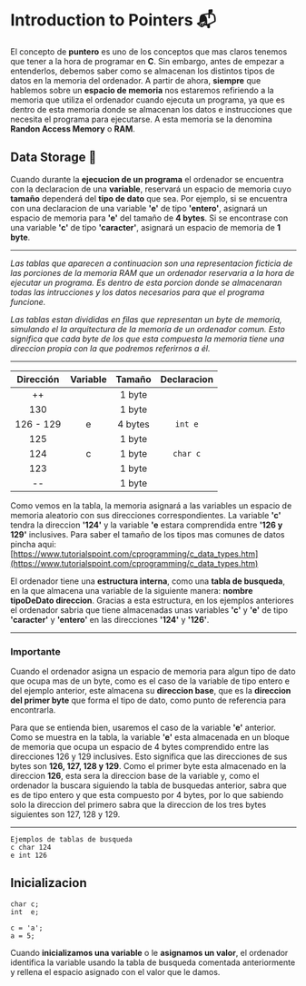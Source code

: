 # Introduction to Pointers 📬

El concepto de **puntero** es uno de los conceptos que mas claros tenemos que tener a la hora de programar en **C**. Sin embargo, antes de empezar a entenderlos, debemos saber como se almacenan los distintos tipos de datos en la memoria del ordenador. A partir de ahora, **siempre** que hablemos sobre un **espacio de memoria** nos estaremos refiriendo a la memoria que utiliza el ordenador cuando ejecuta un programa, ya que es dentro de esta memoria donde se almacenan los datos e instrucciones que necesita el programa para ejecutarse. A esta memoria se la denomina **Randon Access Memory** o **RAM**.

## Data Storage 💾

Cuando durante la **ejecucion de un programa** el ordenador se encuentra con la declaracion de una **variable**, reservará un espacio de memoria cuyo **tamaño** dependerá del **tipo de dato** que sea. Por ejemplo, si se encuentra con una declaracion de una variable **'e'** de tipo **'entero'**, asignará un espacio de memoria para **'e'** del tamaño de **4 bytes**. Si se encontrase con una variable **'c'** de tipo **'caracter'**, asignará un espacio de memoria de **1 byte**.

---

_Las tablas que aparecen a continuacion son una representacion ficticia de las porciones de la memoria RAM que un ordenador reservaria a la hora de ejecutar un programa. Es dentro de esta porcion donde se almacenaran todas las intrucciones y los datos necesarios para que el programa funcione._

_Las tablas estan divididas en filas que representan un byte de memoria, simulando el la arquitectura de la memoria de un ordenador comun. Esto significa que cada byte de los que esta compuesta la memoria tiene una direccion propia con la que podremos referirnos a él._

---

|  Dirección  | Variable | Tamaño | Declaracion |
| :---: | :---: | :---: | :---: |
| ++ |   | 1 byte |   |
| 130 |   | 1 byte |   |
| 126 - 129 | e | 4 bytes | `int e` |
| 125 |   | 1 byte |   |
| 124 | c | 1 byte | `char c` |
| 123 |   | 1 byte |   |
| -- |   | 1 byte |   |

Como vemos en la tabla, la memoria asignará a las variables un espacio de memoria aleatorio con sus direcciones correspondientes. La variable **'c'** tendra la direccion **'124'** y la variable **'e** estara comprendida entre **'126 y 129'** inclusives. Para saber el tamaño de los tipos mas comunes de datos pincha aqui: [https://www.tutorialspoint.com/cprogramming/c_data_types.htm](https://www.tutorialspoint.com/cprogramming/c_data_types.htm)

El ordenador tiene una **estructura interna**, como una **tabla de busqueda**, en la que almacena una variable de la siguiente manera: **nombre tipoDeDato direccion**. Gracias a esta estructura, en los ejemplos anteriores el ordenador sabria que tiene almacenadas unas variables **'c'** y **'e'** de tipo **'caracter'** y **'entero'** en las direcciones **'124'** y **'126'**.

---

### Importante

Cuando el ordenador asigna un espacio de memoria para algun tipo de dato que ocupa mas de un byte, como es el caso de la variable de tipo entero e del ejemplo anterior, este almacena su **direccion base**, que es la **direccion del primer byte** que forma el tipo de dato, como punto de referencia para encontrarla.

Para que se entienda bien, usaremos el caso de la variable **'e'** anterior. Como se muestra en la tabla, la variable **'e'** esta almacenada en un bloque de memoria que ocupa un espacio de 4 bytes comprendido entre las direcciones 126 y 129 inclusives. Esto significa que las direcciones de sus bytes son **126, 127, 128 y 129**. Como el primer byte esta almacenado en la direccion **126**, esta sera la direccion base de la variable y, como el ordenador la buscara siguiendo la tabla de busquedas anterior, sabra que es de tipo entero y que esta compuesto por 4 bytes, por lo que sabiendo solo la direccion del primero sabra que la direccion de los tres bytes siguientes son 127, 128 y 129.

---

```
Ejemplos de tablas de busqueda
c char 124
e int 126
```

## Inicializacion

```
char c;
int  e;

c = 'a';
a = 5;
```

Cuando **inicializamos una variable** o le **asignamos un valor**, el ordenador identifica la variable usando la tabla de busqueda comentada anteriormente y rellena el espacio asignado con el valor que le damos. 
